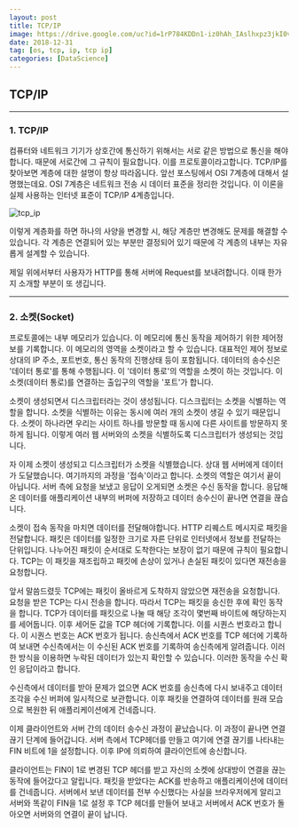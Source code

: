 ```yaml
---
layout: post
title: TCP/IP
image: https://drive.google.com/uc?id=1rP784KDDn1-iz0hAh_IAslhxpz3jkI0v
date: 2018-12-31
tag: [os, tcp, ip, tcp ip]
categories: [DataScience]
---
```


## TCP/IP
* * *

### 1. TCP/IP

컴퓨터와 네트워크 기기가 상호간에 통신하기 위해서는 서로 같은 방법으로 통신을 해야합니다.
때문에 서로간에 그 규칙이 필요합니다. 이를 <span class="emphasis">프로토콜</span>이라고합니다.
TCP/IP를 찾아보면 계층에 대한 설명이 항상 따라옵니다. 앞선 포스팅에서 OSI 7계층에 대해서 설명했는데요.
OSI 7계층은 네트워크 전송 시 데이터 표준을 정리한 것입니다. 이 이론을 실제 사용하는 인터넷 표준이 
TCP/IP 4계층입니다.

![tcp_ip](https://drive.google.com/uc?id=1rP784KDDn1-iz0hAh_IAslhxpz3jkI0v)

이렇게 계층화를 하면 하나의 사양을 변경할 시, 해당 계층만 변경해도 문제를 해결할 수 있습니다.
각 계층은 연결되어 있는 부분만 결정되어 있기 때문에 각 계층의 내부는 자유롭게 설계할 수 있습니다.

제일 위에서부터 사용자가 HTTP를 통해 서버에 Request를 보내려합니다. 
이때 한가지 소개할 부분이 또 생깁니다.

* * * 

### 2. 소켓(Socket)

프로토콜에는 내부 메모리가 있습니다. 이 메모리에 통신 동작을 제어하기 위한 제어정보를 기록합니다.
이 메모리의 영역을 소켓이라고 할 수 있습니다. 대표적인 제어 정보로 상대의 IP 주소, 포트번호, 통신 동작의
진행상태 등이 포함됩니다. 
데이터의 송수신은 <span class="emphasis">'데이터 통로'</span>를 통해 수행됩니다. 이 '데이터 통로'의 역할을 소켓이 하는 것입니다. 
이 소켓(데이터 통로)를 연결하는 출입구의 역할을 <span class="emphasis">'포트'</span>가 합니다. 

소켓이 생성되면서 <span class="emphasis_blue">디스크립터</span>라는 것이 생성됩니다. 디스크립터는 소켓을 식별하는 역할을 합니다. 
소켓을 식별하는 이유는 동시에 여러 개의 소켓이 생길 수 있기 때문입니다.
소켓이 하나라면 우리는 사이트 하나를 방문할 때 동시에 다른 사이트를 방문하지 못하게 됩니다. 
이렇게 여러 웹 서버와의 소켓을 식별하도록 디스크립터가 생성되는 것입니다. 

자 이제 소켓이 생성되고 디스크립터가 소켓을 식별했습니다. 상대 웹 서버에게 데이터가 도달했습니다. 
여기까지의 과정을 <span class="emphasis">'접속'</span>이라고 합니다.
소켓의 역할은 여기서 끝이 아닙니다. 서버 측에 요청을 보냈고 응답이 오게되면 소켓은 수신 동작을 합니다.
응답해온 데이터를 애플리케이션 내부의 버퍼에 저장하고 데이터 송수신이 끝나면 연결을 끊습니다. 

소켓이 접속 동작을 마치면 데이터를 전달해야합니다. 
HTTP 리퀘스트 메시지로 패킷을 전달합니다. 
<span class="emphasis">패킷</span>은 데이터를 일정한 크기로 자른 단위로 인터넷에서 정보를 전달하는 단위입니다. 
나누어진 패킷이 순서대로 도착한다는 보장이 없기 때문에 규칙이 필요합니다. <span class="emphasis">TCP</span>는 이 패킷을 재조립하고
패킷에 손상이 있거나 손실된 패킷이 있다면 재전송을 요청합니다.

앞서 말씀드렸듯 TCP에는 패킷이 올바르게 도착하지 않았으면 재전송을 요청합니다. 요청을 받은 TCP는 다시
전송을 합니다. 따라서 TCP는 패킷을 송신한 후에 확인 동작을 합니다.
TCP가 데이터를 패킷으로 나눌 때 해당 조각이 몇번째 바이트에 해당하는지를 세어둡니다.
이후 세어둔 값을 TCP 헤더에 기록합니다. 이를 <span class="emphasis">시퀀스 번호</span>라고 합니다.
이 시퀀스 번호는 <span class="emphasis">ACK 번호</span>가 됩니다. 송신측에서 ACK 번호를 TCP 헤더에 기록하여 보내면 수신측에서는
이 수신된 ACK 번호를 기록하여 송신측에게 알려줍니다. 이러한 방식을 이용하면 누락된 데이터가 있는지 
확인할 수 있습니다. 이러한 동작을 <span class="emphasis_blue">수신 확인 응답</span>이라고 합니다.

수신측에서 데이터를 받아 문제가 없으면 ACK 번호를 송신측에 다시 보내주고 데이터 조각을 수신 버퍼에
일시적으로 보관합니다. 이후 패킷을 연결하여 데이터를 원래 모습으로 복원한 뒤 애플리케이션에게
건네줍니다. 

이제 클라이언트와 서버 간의 데이터 송수신 과정이 끝났습니다. 이 과정이 끝나면 <span class="emphasis_blue">연결 끊기 단계</span>에
들어갑니다. 서버 측에서 TCP헤더를 만들고 여기에 연결 끊기를 나타내는 <span class="emphasis">FIN 비트</span>에 1을 설정합니다.
이후 IP에 의뢰하여 클라이언트에 송신합니다. 

클라이언트는 FIN이 1로 변경된 TCP 헤더를 받고 자신의 소켓에 상대방이 연결을 끊는 동작에 들어갔다고
알립니다. 패킷을 받았다는 ACK를 반송하고 애플리케이션에 데이터를 건네줍니다. 
서버에서 보낸 데이터를 전부 수신했다는 사실을 브라우저에게 알리고 서버와 똑같이 FIN을 1로 설정 후 TCP
헤더를 만들어 보내고 서버에서 ACK 번호가 돌아오면 서버와의 연결이 끝이 납니다.

